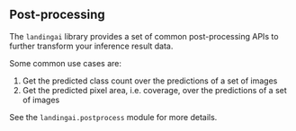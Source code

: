 ## Post-processing

The `landingai` library provides a set of common post-processing APIs to further transform your inference result data.

Some common use cases are:

1. Get the predicted class count over the predictions of a set of images
2. Get the predicted pixel area, i.e. coverage, over the predictions of a set of images

See the `landingai.postprocess` module for more details.
